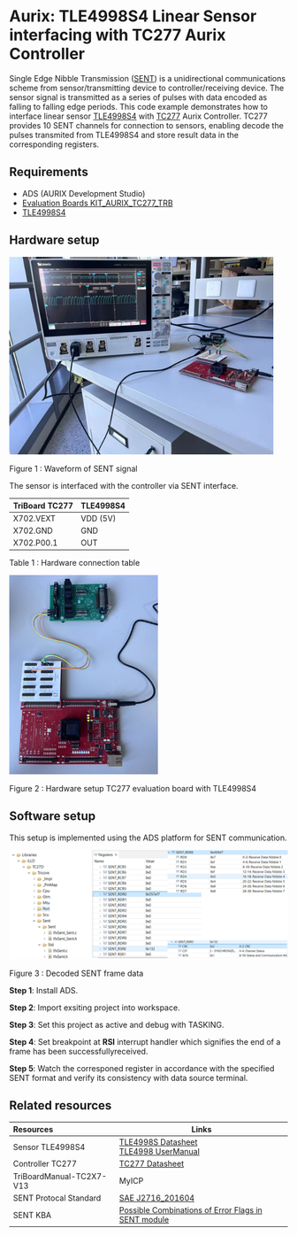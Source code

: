 # Aurix: TLE4998S4 Linear Sensor interfacing with TC277 Aurix Controller

Single Edge Nibble Transmission ([SENT](https://www.infineon.com/dgdl/Infineon-AURIX_Single_Edge_Nibble_Transmission-TR-v01_00-EN.pdf?fileId=5546d46269bda8df0169ca92cce62596)) is a unidirectional communications scheme from sensor/transmitting device to controller/receiving device. The sensor signal is transmitted as a series of pulses with data encoded as falling to falling edge periods. This code example demonstrates how to interface linear sensor [TLE4998S4](https://www.infineon.com/cms/en/product/sensor/magnetic-sensors/magnetic-position-sensors/linear-sensors/tle4998s4) with [TC277](https://www.infineon.com/cms/en/product/microcontroller/32-bit-tricore-microcontroller/32-bit-tricore-aurix-tc2xx/aurix-family-tc27xt/sak-tc277tp-64f200n-dc) Aurix Controller. TC277 provides 10 SENT channels for connection to sensors, enabling decode the pulses transmited from TLE4998S4 and store result data in the corresponding registers.

## Requirements

- ADS (AURIX Development Studio)
- [Evaluation Boards KIT_AURIX_TC277_TRB](https://www.infineon.com/cms/en/product/evaluation-boards/kit_aurix_tc277_trb)
- [TLE4998S4](https://www.infineon.com/cms/en/product/sensor/magnetic-sensors/magnetic-position-sensors/linear-sensors/tle4998s4)

## Hardware setup

<img title="" src="Images/waveform.png" alt="waveform" style="zoom:80%;">

Figure 1 : Waveform of SENT signal

The sensor is interfaced with the controller via SENT interface.

| TriBoard TC277 | TLE4998S4 |
| -------------- | --------- |
| X702.VEXT      | VDD (5V)  |
| X702.GND       | GND       |
| X702.P00.1     | OUT       |

Table 1 : Hardware connection table

<img title="" src="Images/hardware.png" alt="hardware" style="zoom:67%;">

Figure 2 : Hardware setup TC277 evaluation board with TLE4998S4

## Software setup

This setup is implemented using the ADS platform for SENT communication.

<img title="" src="Images/ads.png" alt="ADS" style="zoom:50%;">

Figure 3 : Decoded SENT frame data

**Step 1**: Install ADS.

**Step 2**: Import exsiting project into workspace.

**Step 3**: Set this project as active and debug with TASKING. 

**Step 4**: Set breakpoint at **RSI** interrupt handler which signifies the end of a frame has been successfullyreceived.

**Step 5**: Watch the corresponed register in accordance with the specified SENT format and verify its consistency with data source terminal.

## Related resources

| Resources                | Links                                                                                                                                                                                                                                                                                  |
|:------------------------ | -------------------------------------------------------------------------------------------------------------------------------------------------------------------------------------------------------------------------------------------------------------------------------------- |
| Sensor TLE4998S4         | [TLE4998S Datasheet](https://www.infineon.com/dgdl/Infineon-TLE4998S-DS-v01_00-en.pdf?fileId=db3a30431ce5fb52011d3ec7bd4c25bd) <br> [TLE4998 UserManual](https://www.infineon.com/dgdl/Infineon-TLE4998_Linear_Halls-UserManual-v01_04-EN.pdf?fileId=5546d4625d5945ed015d9e2d7787510a) |
| Controller TC277         | [TC277 Datasheet](https://www.infineon.com/dgdl/Infineon-TC27x_DS_Addendum-DataSheet-v01_20-EN.pdf?fileId=5546d4627883d7e00178b64a0d244053)                                                                                                                                            |
| TriBoardManual-TC2X7-V13 | MyICP                                                                                                                                                                                                                                                                                  |
| SENT Protocal Standard   | [SAE J2716_201604](https://www.sae.org/standards/content/j2716_201604/)                                                                                                                                                                                                                |
| SENT KBA                 | [Possible Combinations of Error Flags in SENT module](https://community.infineon.com/t5/Knowledge-Base-Articles/AURIX-MCU-Possible-combinations-of-error-flags-in-SENT-module-KBA239730/ta-p/744683)                                                                                   |
